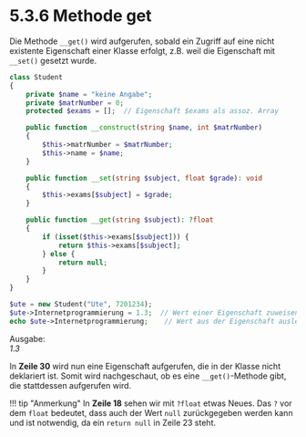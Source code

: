 # 5.3.6 Methode get

Die Methode `__get()` wird aufgerufen, sobald ein Zugriff auf eine nicht existente Eigenschaft einer Klasse erfolgt, z.B. weil die Eigenschaft mit `__set()` gesetzt wurde.

```php linenums="1"
class Student
{
    private $name = "keine Angabe";
    private $matrNumber = 0;      
    protected $exams = [];  // Eigenschaft $exams als assoz. Array

    public function __construct(string $name, int $matrNumber)
    {
        $this->matrNumber = $matrNumber;
        $this->name = $name;
    }

    public function __set(string $subject, float $grade): void
    {
        $this->exams[$subject] = $grade;
    }

    public function __get(string $subject): ?float
    {
        if (isset($this->exams[$subject])) {
            return $this->exams[$subject];
        } else {
            return null;
        }
    }
}

$ute = new Student("Ute", 7201234);
$ute->Internetprogrammierung = 1.3;  // Wert einer Eigenschaft zuweisen
echo $ute->Internetprogrammierung;    // Wert aus der Eigenschaft auslesen
```

Ausgabe:<br>
*1.3*

In **Zeile 30** wird nun eine Eigenschaft aufgerufen, die in der Klasse nicht deklariert ist. Somit wird nachgeschaut, ob es eine `__get()`-Methode gibt, die stattdessen aufgerufen wird.

!!! tip "Anmerkung"
    In **Zeile 18** sehen wir mit `?float` etwas Neues. Das `?` vor dem `float` bedeutet, dass auch der Wert `null` zurückgegeben werden kann und ist notwendig, da ein `return null` in Zeile 23 steht.
